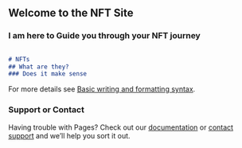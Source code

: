 ## Welcome to the NFT Site


### I am here to Guide you through your NFT journey


```markdown

# NFTs 
## What are they?
### Does it make sense


```

For more details see [Basic writing and formatting syntax](https://docs.github.com/en/github/writing-on-github/getting-started-with-writing-and-formatting-on-github/basic-writing-and-formatting-syntax).

### Support or Contact

Having trouble with Pages? Check out our [documentation](https://docs.github.com/categories/github-pages-basics/) or [contact support](https://mgnts-crypto-club.github.io/contact-us/) and we’ll help you sort it out.
